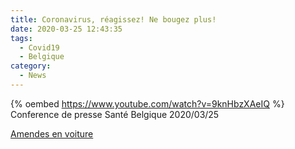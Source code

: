 ```yaml
---
title: Coronavirus, réagissez! Ne bougez plus!
date: 2020-03-25 12:43:35
tags:
  - Covid19
  - Belgique
category:
  - News
---
```



{% oembed https://www.youtube.com/watch?v=9knHbzXAeIQ %}
Conference de presse Santé Belgique 2020/03/25

<!-- more -->

[Amendes en voiture][gocar-amendes]

[lesoir-chiffres]: https://www.lesoir.be/289880/article/2020-03-25/coronavirus-434-nouvelles-hospitalisations-en-24-heures-et-178-deces-au-total-en
[gocar-amendes]: https://gocar.be/fr/actu-auto/actualite/quelle-amende-si-vous-prenez-votre-voiture-pour-une-raison-non-essentielle

<!--stackedit_data:
eyJoaXN0b3J5IjpbMTY4OTc4MjU0Nyw1NjMzNTMxMzgsMjU3Mz
UwNjA4LDQ3MDg1NzI1MywtMTY1MTI3NzE1MV19
-->